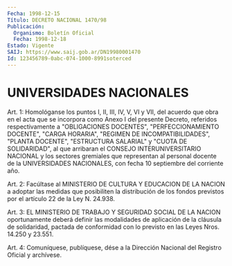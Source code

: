 ```yaml
---
Fecha: 1998-12-15
Título: DECRETO NACIONAL 1470/98
Publicación:
  Organismo: Boletín Oficial
  Fecha: 1998-12-18
Estado: Vigente
SAIJ: https://www.saij.gob.ar/DN19980001470
Id: 123456789-0abc-074-1000-8991soterced
---
```

# UNIVERSIDADES NACIONALES

<a id="1"></a>
Art. 1: Homológanse los puntos I, II, III, IV,  V,  VI  y VII, del  acuerdo que obra en el acta que se incorpora como Anexo I  del presente    Decreto,   referidos  respectivamente  a  "OBLIGACIONES DOCENTES", "PERFECCIONAMIENTO  DOCENTE",  "CARGA HORARIA", "REGIMEN DE INCOMPATIBILIDADES", "PLANTA DOCENTE", "ESTRUCTURA  SALARIAL"  y "CUOTA DE SOLIDARIDAD", al que arribaran el CONSEJO INTERUNIVERSITARIO NACIONAL y los sectores gremiales que representan al personal docente de la UNIVERSIDADES NACIONALES, con fecha 10 septiembre del corriente año.

<a id="2"></a>
Art.  2:  Facúltase  al  MINISTERIO  DE CULTURA Y EDUCACION DE LA NACION a adoptar las medidas que posibiliten la distribución de los fondos  previstos  por  el artículo  22  de  la  Ley  N. 24.938.

<a id="3"></a>
Art. 3: EL MINISTERIO DE TRABAJO Y SEGURIDAD  SOCIAL  DE LA NACION oportunamente  deberá definir las modalidades de aplicación  de  la cláusula de solidaridad,  pactada de conformidad con lo previsto en las Leyes Nros. 14.250 y 23.551.

<a id="4"></a>
Art. 4: Comuníquese, publíquese,  dése a la Dirección Nacional del Registro  Oficial y archívese.